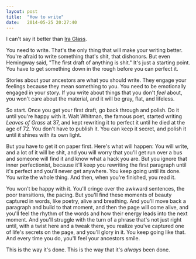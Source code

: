 ```yaml
---
layout: post
title:  "How to write"
date:   2014-05-25 20:27:40
---
```


I can't say it better than [Ira Glass](http://writerunderground.com/2011/04/28/ira-glass-on-creativity-or-the-gap-between-our-taste-and-our-work/).

You need to write.  That's the only thing that will make your writing better.  You're afraid to write something that's shit, that dishonors.  But even Hemingway said, "The first draft of anything is shit."  It's just a starting point.  You have to get something down in the rough before you can perfect it.    

Stories about your ancestors are what you should write.  They engage your feelings because they mean something to you.  You need to be emotionally engaged in your story.  If you write about things that you don't *feel* about, you won't care about the material, and it will be gray, flat, and lifeless.

So start.  Once you get your first draft, go back through and polish.  Do it until you're happy with it.  Walt Whitman, the famous poet, started writing *Leaves of Grass* at 37, and kept rewriting it to perfect it until he died at the age of 72.  You don't have to publish it.  You can keep it secret, and polish it until it shines with its own light.

But you have to get it on paper first.  Here's what will happen:  You will write, and a lot of it will be shit, and you will worry that you'll get run over a bus and someone will find it and know what a hack you are.  But you ignore that inner perfectionist, because it'll keep you rewriting the first paragraph until it's perfect and you'll never get anywhere.  You keep going until its done.  You write the whole thing.  And then, when you're finished, you read it.  

You won't be happy with it.  You'll cringe over the awkward sentences, the poor transitions, the pacing.  But you'll find these moments of beauty captured in words, like poetry, alive and breathing.  And you'll move back a paragraph and build to that moment, and then the page will come alive, and you'll feel the rhythm of the words and how their energy leads into the next moment.  And you'll struggle with the turn of a phrase that's not just right until, with a twist here and a tweak there, you realize you've captured one of life's secrets on the page, and you'll glory in it.  You keep going like that.  And every time you do, you'll feel your ancestors smile.  

This is the way it's done.  This is the way that it's *always* been done.